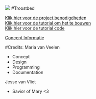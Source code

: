 <img src="http://u.cubeupload.com/Thovex/mariasuploadspeedzui.png">
#Troostbed

[Klik hier voor de project benodigdheden](Docs/Benodigdheden.md)  
[Klik hier voor de tutorial om het te bouwen](Docs/TutorialBouwen.md)  
[Klik hier voor de tutorial code](Docs/TutorialCode.md)  

[Concept Informatie](http://studenthome.hku.nl/~maria.vanveelen/Documents/VeelenMariaVan_IfThisThenThat_DesignDocument.pdf)

#Credits:
Maria van Veelen
- Concept
- Design
- Programming
- Documentation

Jesse van Vliet
- Savior of Mary <3
